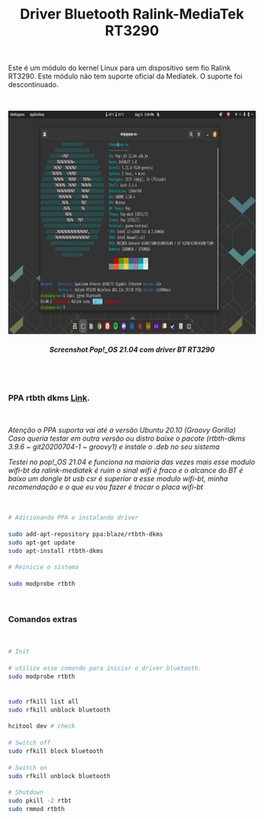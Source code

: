 <br>

<h1 align="center">Driver Bluetooth Ralink-MediaTek RT3290</h1>

<br>

Este é um módulo do kernel Linux para um dispositivo sem fio Ralink RT3290.
Este módulo não tem suporte oficial da Mediatek. O suporte foi descontinuado.

<br>

<p align="center">
  <img width="922" height="455" src="assets/screenshot.png">
</p>

<h5 align="center"><em>Screenshot Pop!_OS 21.04 com driver BT RT3290</em></h5>

<br> <br>
 
### PPA rtbth dkms **[Link](https://launchpad.net/~blaze/+archive/ubuntu/rtbth-dkms)**.

<br>

*Atenção o PPA suporta vai até a versão Ubuntu 20.10 (Groovy Gorilla)*  
*Caso queria testar em outra versão ou distro baixe o pacote (rtbth-dkms 3.9.6 ~ git20200704-1 ~ groovy1) e instale o .deb no seu sistema*</p>
*Testei no pop!_OS 21.04 e funciona na maioria das vezes mais esse modulo wifi-bt da ralink-mediatek é ruim o sinal wifi é fraco e o alcance do BT é baixo um dongle bt usb csr é superior a esse modulo wifi-bt, minha recomendação e o que eu vou fazer é trocar o placa wifi-bt*

<br>

```sh
# Adicionando PPA e instalando driver

sudo add-apt-repository ppa:blaze/rtbth-dkms
sudo apt-get update
sudo apt-install rtbth-dkms

# Reinicie o sistema

sudo modprobe rtbth
```
<br>

### Comandos extras

<br> 

```sh
# Init

# utilize esse comando para iniciar o driver bluetooth.
sudo modprobe rtbth


sudo rfkill list all
sudo rfkill unblock bluetooth

hcitool dev # check

# Switch off
sudo rfkill block bluetooth

# Switch on
sudo rfkill unblock bluetooth

# Shutdown
sudo pkill -2 rtbt
sudo rmmod rtbth
```

<br><br>